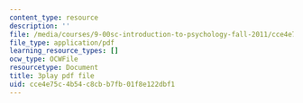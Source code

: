 ```yaml
---
content_type: resource
description: ''
file: /media/courses/9-00sc-introduction-to-psychology-fall-2011/cce4e75c4b54c8cbb7fb01f8e122dbf1_2fbrl6WoIyo.pdf
file_type: application/pdf
learning_resource_types: []
ocw_type: OCWFile
resourcetype: Document
title: 3play pdf file
uid: cce4e75c-4b54-c8cb-b7fb-01f8e122dbf1
---
```

